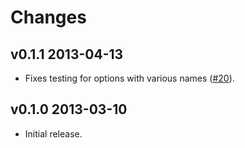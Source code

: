 Changes
=======

v0.1.1 2013-04-13
-----------------

* Fixes testing for options with various names
  ([#20](https://github.com/gradha/argument_parser/issues/20)).

v0.1.0 2013-03-10
-----------------

* Initial release.
